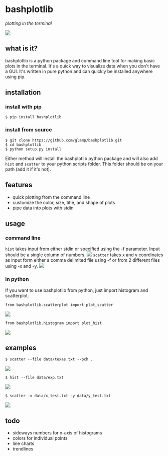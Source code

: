 # bashplotlib
*plotting in the terminal*

<img src="examples/img/basichist.png">

## what is it?
bashplotlib is a python package and command line tool for making basic plots in the terminal. It's a quick way to visualize data when you don't have a GUI. It's written in pure python and can quickly be installed anywhere using pip.

## installation
### install with pip
```
$ pip install bashplotlib
```
### install from source
```
$ git clone https://github.com/glamp/bashplotlib.git
$ cd bashplotlib
$ python setup.py install
```

Either method will install the bashplotlib python package and will also add <code>hist</code> and <code>scatter</code> 
to your python scripts folder. This folder should be on your path (add it if it's not).

## features

- quick plotting from the command line
- customize the color, size, title, and shape of plots
- pipe data into plots with stdin


## usage
### command line
<code>hist</code> takes input from either stdin or specified using the -f parameter. Input should be a single column of numbers.
<img src="examples/img/histhelp.png">
<code>scatter</code> takes x and y coordinates as input form either a comma delimited file using -f or from 2 different files using -x and -y.
<img src="examples/img/scatterhelp.png">

### in python
If you want to use bashplotlib from python, just import histogram and scatterplot.
```
from bashplotlib.scatterplot import plot_scatter
```
<img src="examples/img/scatterplothelp.png">

```
from bashplotlib.histogram import plot_hist
```

<img src="examples/img/histogramhelp.png">

## examples
```
$ scatter --file data/texas.txt --pch .
```
<img src="examples/img/texas.png">

```
$ hist --file data/exp.txt
```
<img src="examples/img/histogram.png">

```
$ scatter -x data/x_test.txt -y data/y_test.txt
```
<img src="examples/img/scatter.png">

## todo

- sideways numbers for x-axis of histograms
- colors for individual points
- line charts
- trendlines



